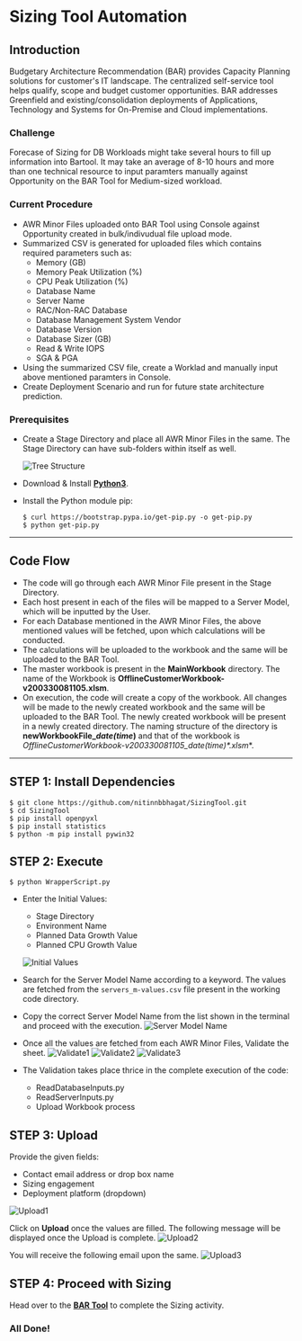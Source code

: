 # Sizing Tool Automation

## Introduction
Budgetary Architecture Recommendation (BAR) provides Capacity Planning solutions for customer's IT landscape. The centralized self-service tool helps qualify, scope and budget customer opportunities. BAR addresses Greenfield and existing/consolidation deployments of Applications, Technology and Systems for On-Premise and Cloud implementations.

### Challenge
Forecase of Sizing for DB Workloads might take several hours to fill up information into Bartool. It may take an average of 8-10 hours and more than one technical resource to input paramters manually against Opportunity on the BAR Tool for Medium-sized workload.

### Current Procedure
- AWR Minor Files uploaded onto BAR Tool using Console against Opportunity created in bulk/indivudual file upload mode.
- Summarized CSV is generated for uploaded files which contains required parameters such as:
   - Memory (GB)
   - Memory Peak Utilization (%)
   - CPU Peak Utilization (%)
   - Database Name
   - Server Name
   - RAC/Non-RAC Database
   - Database Management System Vendor
   - Database Version
   - Database Sizer (GB)
   - Read & Write IOPS
   - SGA & PGA
- Using the summarized CSV file, create a Worklad and manually input above mentioned paramters in Console.
- Create Deployment Scenario and run for future state architecture prediction.

### Prerequisites
- Create a Stage Directory and place all AWR Minor Files in the same. The Stage Directory can have sub-folders within itself as well.
  
   ![Tree Structure](https://github.com/nitinnbbhagat/SizingTool/blob/nitin/Images/Tree.PNG)
- Download & Install **[Python3](https://www.python.org/downloads/)**.
- Install the Python module pip:
   ```
   $ curl https://bootstrap.pypa.io/get-pip.py -o get-pip.py
   $ python get-pip.py
   ```

---

## Code Flow
- The code will go through each AWR Minor File present in the Stage Directory.
- Each host present in each of the files will be mapped to a Server Model, which will be inputted by the User.
- For each Database mentioned in the AWR Minor Files, the above mentioned values will be fetched, upon which calculations will be conducted.
- The calculations will be uploaded to the workbook and the same will be uploaded to the BAR Tool.
- The master workbook is present in the **MainWorkbook** directory. The name of the Workbook is **OfflineCustomerWorkbook-v200330081105.xlsm**.
- On execution, the code will create a copy of the workbook. All changes will be made to the newly created workbook and the same will be uploaded to the BAR Tool. The newly created workbook will be present in a newly created directory. The naming structure of the directory is **newWorkbookFile_*date(time*)** and that of the workbook is **OfflineCustomerWorkbook-v200330081105*_date(time)*.xlsm**.
---


## STEP 1: Install Dependencies
```
$ git clone https://github.com/nitinnbbhagat/SizingTool.git
$ cd SizingTool
$ pip install openpyxl
$ pip install statistics
$ python -m pip install pywin32
```

## STEP 2: Execute
```
$ python WrapperScript.py
```

- Enter the Initial Values:
   - Stage Directory
   - Environment Name
   - Planned Data Growth Value
   - Planned CPU Growth Value

   ![Initial Values](https://github.com/nitinnbbhagat/SizingTool/blob/nitin/Images/InitialValues.PNG)
- Search for the Server Model Name according to a keyword. The values are fetched from the ```servers_m-values.csv``` file present in the working code directory.
- Copy the correct Server Model Name from the list shown in the terminal and proceed with the execution.
   ![Server Model Name](https://github.com/nitinnbbhagat/SizingTool/blob/nitin/Images/ServerModelName.png)
- Once all the values are fetched from each AWR Minor Files, Validate the sheet.
   ![Validate1](https://github.com/nitinnbbhagat/SizingTool/blob/nitin/Images/Validate1.PNG)
   ![Validate2](https://github.com/nitinnbbhagat/SizingTool/blob/nitin/Images/Validate2.PNG)
   ![Validate3](https://github.com/nitinnbbhagat/SizingTool/blob/nitin/Images/Validate3.PNG)
- The Validation takes place thrice in the complete execution of the code:
   - ReadDatabaseInputs.py
   - ReadServerInputs.py
   - Upload Workbook process


## STEP 3: Upload
Provide the given fields:
- Contact email address or drop box name
- Sizing engagement
- Deployment platform (dropdown)

![Upload1](https://github.com/nitinnbbhagat/SizingTool/blob/nitin/Images/Upload1.PNG)

Click on **Upload** once the values are filled.
The following message will be displayed once the Upload is complete.
![Upload2](https://github.com/nitinnbbhagat/SizingTool/blob/nitin/Images/Upload2.PNG)

You will receive the following email upon the same.
![Upload3](https://github.com/nitinnbbhagat/SizingTool/blob/nitin/Images/Upload3.PNG)

## STEP 4: Proceed with Sizing
Head over to the **[BAR Tool](https:http://sizingtool.us.oracle.com)** to complete the Sizing activity.
### All Done!
